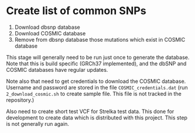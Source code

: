 # Create list of common SNPs

1. Download dbsnp database
2. Download COSMIC database
3. Remove from dbsnp database those mutations which exist in COSMIC database

This stage will generally need to be run just once to generate the database.
Note that this is build specific (GRCh37 implemented), and the dbSNP and COSMIC databases have regular updates.

Note also that need to get credentials to download the COSMIC database.  Username and password
are stored in the file `COSMIC_credentials.dat` (run `2_download_cosmic.sh` to create sample
file.  This file is not tracked in the repository.)

Also need to create short test VCF for Strelka test data.  This done for development to create
data which is distributed with this project.  This step is not generally run again.
